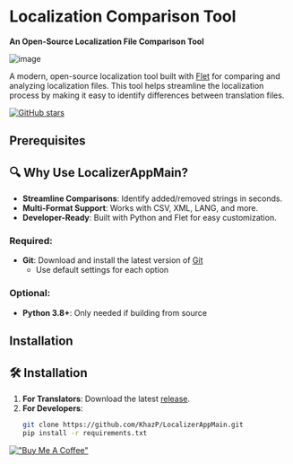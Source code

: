 # Localization Comparison Tool

**An Open-Source Localization File Comparison Tool**

![image](https://github.com/user-attachments/assets/2a19bfb0-9ecf-40b4-9286-02ac368618b9)

A modern, open-source localization tool built with [Flet](https://flet.dev/) for comparing and analyzing localization files. This tool helps streamline the localization process by making it easy to identify differences between translation files.

[![GitHub stars](https://img.shields.io/github/stars/KhazP/LocalizerAppMain)](https://github.com/KhazP/LocalizerAppMain/stargazers)  
## Prerequisites

## 🔍 Why Use LocalizerAppMain?  
- **Streamline Comparisons**: Identify added/removed strings in seconds.  
- **Multi-Format Support**: Works with CSV, XML, LANG, and more.  
- **Developer-Ready**: Built with Python and Flet for easy customization.  

### Required:
- **Git**: Download and install the latest version of [Git](https://git-scm.com/downloads/win)
  - Use default settings for each option

### Optional:
- **Python 3.8+**: Only needed if building from source

## Installation

## 🛠️ Installation  
1. **For Translators**: Download the latest [release](https://github.com/KhazP/LocalizerAppMain/releases).  
2. **For Developers**:  
   ```bash  
   git clone https://github.com/KhazP/LocalizerAppMain.git  
   pip install -r requirements.txt
   ```

[!["Buy Me A Coffee"](https://www.buymeacoffee.com/assets/img/custom_images/orange_img.png)](https://www.buymeacoffee.com/alpyalayg)
